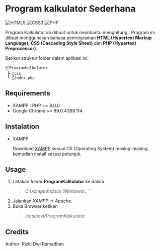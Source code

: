 # Program kalkulator Sederhana

<img alt="HTML5" src="https://img.shields.io/badge/html5%20-%23E34F26.svg?&style=for-the-badge&logo=html5&logoColor=white"/>
<img alt="CSS3" src="https://img.shields.io/badge/css3%20-%231572B6.svg?&style=for-the-badge&logo=css3&logoColor=white"/>
<img alt="PHP" src="https://img.shields.io/badge/php-%23777BB4.svg?&style=for-the-badge&logo=php&logoColor=white"/>


Program Kalkulator ini dibuat untuk membantu menghitung . Program ini dibuat menggunakan bahasa pemrograman **HTML (Hypertext Markup Language)**, **CSS (Cascading Style Sheet)** dan **PHP (Hypertext Preprocessor)**. 

Berikut struktur folder dalam aplikasi ini:

```
📦ProgramKalkulator
 ┣ 📂css
 ┗ 📜index.php
```

## Requirements

* XAMPP : PHP >= 8.0.0
* Google Chrome >= 89.0.4389.114

## Instalation

* XAMPP

   Download [XAMPP](https://www.apachefriends.org/download.html) sesuai OS (Operating System) masing-masing, kemudian install sesuai petunjuk.

   
## Usage

1. Letakan folder **ProgramKalkulator** ke dalam 
    > *C:\xampp\htdocs*  (Windows). ```
2. Jalankan *XAMPP -> Apache*.
3. Buka Browser ketikan 
   > *localhost/ProgramKalkulator*.

## Credits

   Author: Rizki Dwi Ramadhan
